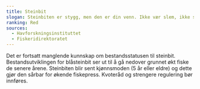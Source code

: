 ```yaml
---
title: Steinbit
slogan: Steinbiten er stygg, men den er din venn. Ikke vær slem, ikke spis den.
ranking: Red
sources: 
  - Havforskningsinstituttet
  - Fiskeridirektoratet
---
```

Det er fortsatt manglende kunnskap om bestandsstatusen til steinbit. Bestandsutviklingen for blåsteinbit ser ut til å gå nedover grunnet økt fiske de senere årene. Steinbiten blir sent kjønnsmoden (5 år eller eldre) og dette gjør den sårbar for økende fiskepress. Kvoteråd og strengere regulering bør innføres.
